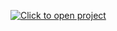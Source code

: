 [![Click to open project](assets/3d-button.png)](https://shahadthayyil.github.io/MERN_COURSE_P_01/)
